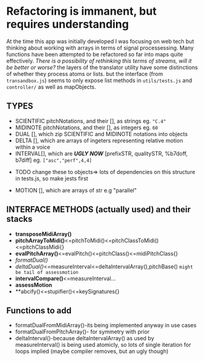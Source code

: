 # Refactoring is immanent, but requires understanding

At the time this app was initially developed I was focusing on web tech but thinking about working with arrays in terms of signal processessing. Many functions have been attempted to be refactored so far into maps quite effectively. 
*There is a  possibility of rethinking this terms of streams, will it be better or worse?*
the layers of the translator utility have some distinctions of whether they process atoms or lists. but the interface (from `transandbox.js`) seems to only expose list methods in `utils/tests.js` and `controller/` as well as mapObjects.

## TYPES
- SCIENTIFIC pitchNotations, and their [], as strings eg. `"C.4"`
- MIDINOTE pitchNotations, and their [], as integers eg. `60`
- DUAL [], which zip SCIENTIFIC and MIDINOTE notations into objects
- DELTA [], which are arrays of ingeters representing relative motion within a voice
- INTERVAL[], which are ***UGLY NOW*** [prefixSTR, qualitySTR, %b7doff, b7diff] eg. `["asc","perf",4,4]`
* TODO change these to objects=> lots of dependencies on this structure in tests.js, so make jests first
- MOTION [], which are arrays of str e.g "parallel"

## INTERFACE METHODS (actually used) and their stacks
- **transposeMidiArray()**
- **pitchArrayToMidi()**<=pitchToMidi()<=pitchClassToMidi()<=pitchClassMidi{}
- **evalPitchArray()**<=evalPitch()<=pitchClass()<=midiPitchClass{}
- *formatDual()*
- *deltaDual()*<=measureInterval<=deltaIntervalArray(),pitchBase() `might be tail of assessmotion`
- **intervalCompare()**<=measureInterval...
- **assessMotion**
- **abcify()<=stupifier()<=keySignatures{}

## Functions to add 
- formatDualFromMidiArray()-its being implemented anyway in use cases
- formatDualFromPitchArray()- for symmetry with prior
- deltaInterval()-because deltaIntervalArray() as used by measureInterval() is being used atomicly, so lots of single iteration for loops implied (maybe compiler removes, but an ugly though)